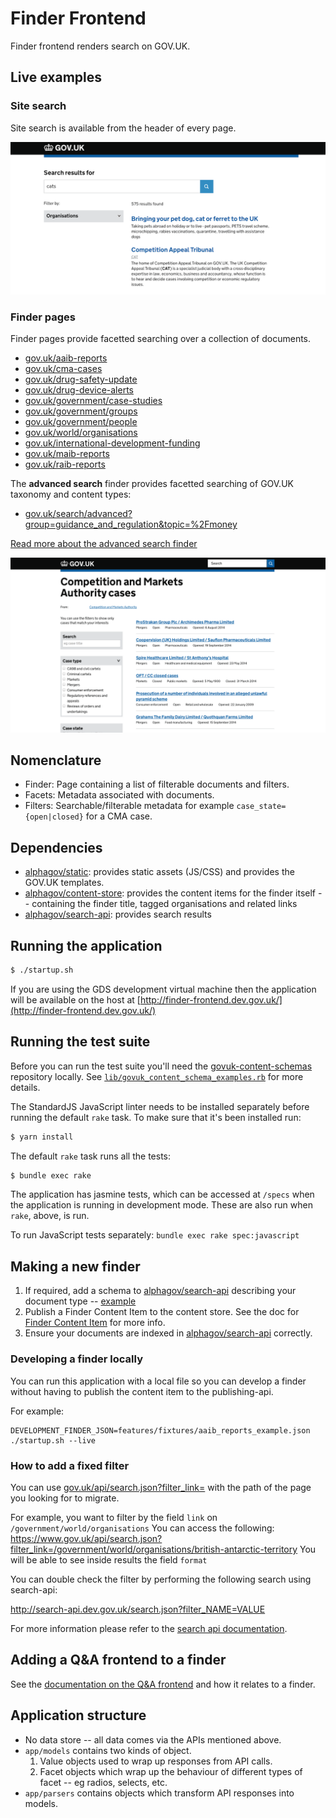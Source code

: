 # Finder Frontend

Finder frontend renders search on GOV.UK.

## Live examples

### Site search
Site search is available from the header of every page.

[![Site search screenshot](docs/assets/sitesearch-screenshot.png)](https://www.gov.uk/search)

### Finder pages

Finder pages provide facetted searching over a collection of documents.

* [gov.uk/aaib-reports](https://www.gov.uk/aaib-reports)
* [gov.uk/cma-cases](https://www.gov.uk/cma-cases)
* [gov.uk/drug-safety-update](https://www.gov.uk/drug-safety-update)
* [gov.uk/drug-device-alerts](https://www.gov.uk/drug-device-alerts)
* [gov.uk/government/case-studies](https://www.gov.uk/government/case-studies)
* [gov.uk/government/groups](https://www.gov.uk/government/groups)
* [gov.uk/government/people](https://www.gov.uk/government/people)
* [gov.uk/world/organisations](https://www.gov.uk/world/organisations)
* [gov.uk/international-development-funding](https://www.gov.uk/international-development-funding)
* [gov.uk/maib-reports](https://www.gov.uk/maib-reports)
* [gov.uk/raib-reports](https://www.gov.uk/raib-reports)

The **advanced search** finder provides facetted searching of GOV.UK taxonomy and content types:
* [gov.uk/search/advanced?group=guidance_and_regulation&topic=%2Fmoney](https://www.gov.uk/search/advanced?group=guidance_and_regulation&topic=%2Fmoney)

[Read more about the advanced search finder](docs/advanced-search-finder.md)

![Finder frontend screenshot](docs/assets/page-screenshot.png)

## Nomenclature

* Finder: Page containing a list of filterable documents and filters.
* Facets: Metadata associated with documents.
* Filters: Searchable/filterable metadata for example `case_state={open|closed}` for a CMA case.

## Dependencies

* [alphagov/static](http://github.com/alphagov/static): provides static assets (JS/CSS) and provides the GOV.UK templates.
* [alphagov/content-store](http://github.com/alphagov/content-store): provides the content items for the finder itself -- containing the finder title, tagged organisations and related links
* [alphagov/search-api](http://github.com/alphagov/search-api): provides search results

## Running the application

```sh
$ ./startup.sh
```

If you are using the GDS development virtual machine then the application will be available on the host at [http://finder-frontend.dev.gov.uk/](http://finder-frontend.dev.gov.uk/)

## Running the test suite

Before you can run the test suite you'll need the [govuk-content-schemas] repository locally. See [`lib/govuk_content_schema_examples.rb`][content_schema_examples] for more details.

The StandardJS JavaScript linter needs to be installed separately before running the default `rake` task. To make sure that it's been installed run:

```sh
$ yarn install
```

The default `rake` task runs all the tests:

```sh
$ bundle exec rake
```

The application has jasmine tests, which can be accessed at `/specs` when the application is running in development mode. These are also run when `rake`, above, is run.

To run JavaScript tests separately: `bundle exec rake spec:javascript`

[govuk-content-schemas]: https://github.com/alphagov/govuk-content-schemas
[content_schema_examples]: https://github.com/alphagov/finder-frontend/blob/master/lib/govuk_content_schema_examples.rb

## Making a new finder

1. If required, add a schema to [alphagov/search-api](http://github.com/alphagov/search-api) describing your document type -- [example](https://github.com/alphagov/search-api/blob/master/config/schema/elasticsearch_types/cma_case.json)
2. Publish a Finder Content Item to the content store. See the doc for [Finder Content Item](https://github.com/alphagov/finder-frontend/blob/master/docs/finder-content-item.md) for more info.
3. Ensure your documents are indexed in [alphagov/search-api](http://github.com/alphagov/search-api) correctly.

### Developing a finder locally

You can run this application with a local file so you can develop a finder without having to publish the content item to the publishing-api.

For example:

```
DEVELOPMENT_FINDER_JSON=features/fixtures/aaib_reports_example.json ./startup.sh --live
```

### How to add a fixed filter

You can use [gov.uk/api/search.json?filter_link=](https://www.gov.uk/api/search.json?filter_link=) with the path of the page you looking for to migrate.

For example, you want to filter by the field `link` on `/government/world/organisations`
You can access the following: https://www.gov.uk/api/search.json?filter_link=/government/world/organisations/british-antarctic-territory
You will be able to see inside results the field `format`

You can double check the filter by performing the following search using search-api:

http://search-api.dev.gov.uk/search.json?filter_NAME=VALUE

For more information please refer to the [search api documentation](https://github.com/alphagov/search-api/blob/master/doc/search-api.md).

## Adding a Q&A frontend to a finder

See the [documentation on the Q&A frontend](docs/q-and-a.md) and how it relates to a finder.

## Application structure

* No data store -- all data comes via the APIs mentioned above.
* `app/models` contains two kinds of object.
  1. Value objects used to wrap up responses from API calls.
  2. Facet objects which wrap up the behaviour of different types of facet --
     eg radios, selects, etc.
* `app/parsers` contains objects which transform API responses into models.
